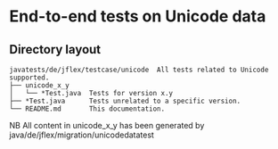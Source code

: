 # End-to-end tests on Unicode data

## Directory layout

```text
javatests/de/jflex/testcase/unicode  All tests related to Unicode supported.
├── unicode_x_y
│   └── *Test.java  Tests for version x.y
├── *Test.java      Tests unrelated to a specific version.
└── README.md       This documentation.
```

NB All content in unicode_x_y has been generated by
java/de/jflex/migration/unicodedatatest
